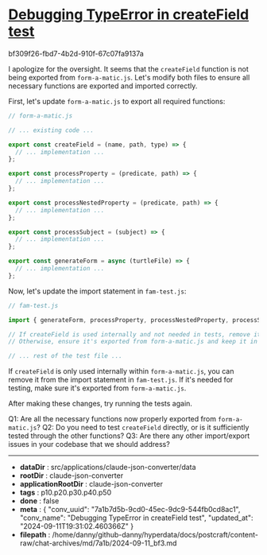 # [Debugging TypeError in createField test](https://claude.ai/chat/7a1b7d5b-9cd0-45ec-9dc9-544fb0cd8ac1)

bf309f26-fbd7-4b2d-910f-67c07fa9137a

 I apologize for the oversight. It seems that the `createField` function is not being exported from `form-a-matic.js`. Let's modify both files to ensure all necessary functions are exported and imported correctly.

First, let's update `form-a-matic.js` to export all required functions:

```javascript
// form-a-matic.js

// ... existing code ...

export const createField = (name, path, type) => {
  // ... implementation ...
};

export const processProperty = (predicate, path) => {
  // ... implementation ...
};

export const processNestedProperty = (predicate, path) => {
  // ... implementation ...
};

export const processSubject = (subject) => {
  // ... implementation ...
};

export const generateForm = async (turtleFile) => {
  // ... implementation ...
};
```

Now, let's update the import statement in `fam-test.js`:

```javascript
// fam-test.js

import { generateForm, processProperty, processNestedProperty, processSubject } from './form-a-matic.js';

// If createField is used internally and not needed in tests, remove it from the import
// Otherwise, ensure it's exported from form-a-matic.js and keep it in the import

// ... rest of the test file ...
```

If `createField` is only used internally within `form-a-matic.js`, you can remove it from the import statement in `fam-test.js`. If it's needed for testing, make sure it's exported from `form-a-matic.js`.

After making these changes, try running the tests again.

Q1: Are all the necessary functions now properly exported from `form-a-matic.js`?
Q2: Do you need to test `createField` directly, or is it sufficiently tested through the other functions?
Q3: Are there any other import/export issues in your codebase that we should address?

---

* **dataDir** : src/applications/claude-json-converter/data
* **rootDir** : claude-json-converter
* **applicationRootDir** : claude-json-converter
* **tags** : p10.p20.p30.p40.p50
* **done** : false
* **meta** : {
  "conv_uuid": "7a1b7d5b-9cd0-45ec-9dc9-544fb0cd8ac1",
  "conv_name": "Debugging TypeError in createField test",
  "updated_at": "2024-09-11T19:31:02.460366Z"
}
* **filepath** : /home/danny/github-danny/hyperdata/docs/postcraft/content-raw/chat-archives/md/7a1b/2024-09-11_bf3.md